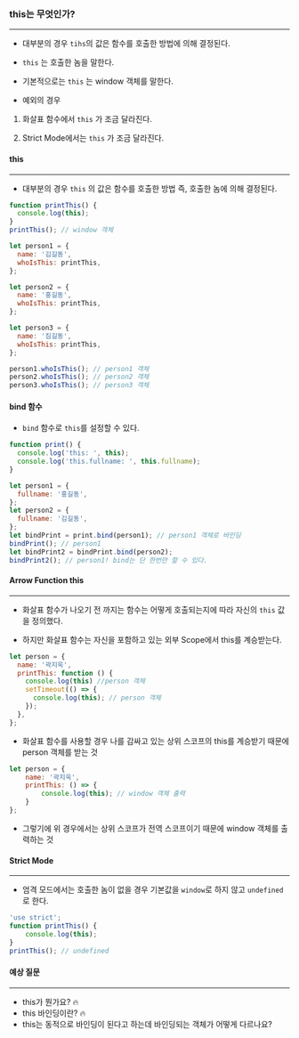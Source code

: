 ### this는 무엇인가?
---

* 대부분의 경우 `tihs`의 값은 함수를 호출한 방법에 의해 결정된다.

* `this` 는 호출한 놈을 말한다.

* 기본적으로는 `this` 는 window 객체를 말한다.

* 예외의 경우 

1. 화살표 함수에서 `this` 가 조금 달라진다.

2. Strict Mode에서는 `this` 가 조금 달라진다.

#### this 

---
* 대부분의 경우 `this` 의 값은 함수를 호출한 방법 즉,  호출한 놈에 의해 결정된다.

```js
function printThis() {
  console.log(this);
}
printThis(); // window 객체

let person1 = {
  name: '김길동',
  whoIsThis: printThis,
};

let person2 = {
  name: '홍길동',
  whoIsThis: printThis,
};

let person3 = {
  name: '짐길동',
  whoIsThis: printThis,
};

person1.whoIsThis(); // person1 객체
person2.whoIsThis(); // person2 객체
person3.whoIsThis(); // person3 객체
```

#### bind 함수

* `bind` 함수로 `this`를 설정할 수 있다.

```js
function print() {
  console.log('this: ', this);
  console.log('this.fullname: ', this.fullname);
}

let person1 = {
  fullname: '홍길동',
};
let person2 = {
  fullname: '김길동',
};
let bindPrint = print.bind(person1); // person1 객체로 바인딩
bindPrint(); // person1
let bindPrint2 = bindPrint.bind(person2);
bindPrint2(); // person1! bind는 단 한번만 할 수 있다.
```


#### Arrow Function this

---

* 화살표 함수가 나오기 전 까지는 함수는 어떻게 호출되는지에 따라 자신의 `this` 값을 정의했다.

* 하지만 화살표 함수는 자신을 포함하고 있는 외부 Scope에서 this를 계승받는다.

```js
let person = {
  name: '곽지욱',
  printThis: function () {
    console.log(this) //person 객체
    setTimeout(() => {
      console.log(this); // person 객체
    });
  },
};
```
* 화살표 함수를 사용할 경우 나를 감싸고 있는 상위 스코프의 this를 계승받기 때문에 person 객체를 받는 것

```js
let person = {
	name: '곽지욱',
	printThis: () => {
		console.log(this); // window 객체 출력
	}
};
```

* 그렇기에 위 경우에서는 상위 스코프가 전역 스코프이기 때문에 window 객체를 출력하는 것

#### Strict Mode 

---

* 엄격 모드에서는 호출한 놈이 없을 경우 기본값을 `window`로 하지 않고 `undefined`로 한다.

```js
'use strict';
function printThis() {
	console.log(this);
}
printThis(); // undefined
```


#### 예상 질문

---
* this가 뭔가요? 🔥
* this 바인딩이란? 🔥
* this는 동적으로 바인딩이 된다고 하는데 바인딩되는 객체가 어떻게 다르나요?
